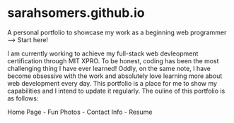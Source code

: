 # sarahsomers.github.io
A personal portfolio to showcase my work as a beginning web programmer --> Start here!
  
I am currently working to achieve my full-stack web devleopment certification through MIT XPRO.  To be honest, coding has been the most challenging thing I have ever learned! Oddly, on the same note, I have become obsessive with the work and absolutely love learning more about web development every day. This portfolio is a place for me to show my capabilities and I intend to update it regularly.  The ouline of this portfolio is as follows:

Home Page - Fun Photos - Contact Info - Resume
